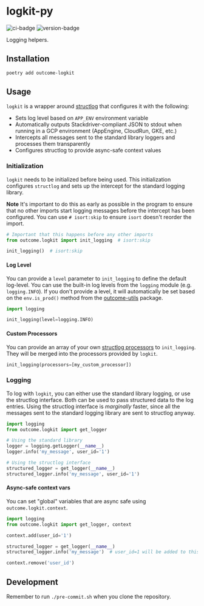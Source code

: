 # logkit-py
![ci-badge](https://github.com/outcome-co/logkit-py/workflows/Release/badge.svg?branch=v0.3.2) ![version-badge](https://img.shields.io/badge/version-0.3.2-brightgreen)

Logging helpers.

## Installation

```sh
poetry add outcome-logkit
```

## Usage

`logkit` is a wrapper around [structlog](https://www.structlog.org/en/stable/) that configures it with the following:

- Sets log level based on `APP_ENV` environment variable
- Automatically outputs Stackdriver-compliant JSON to stdout when running in a GCP environment (AppEngine, CloudRun, GKE, etc.)
- Intercepts all messages sent to the standard library loggers and processes them transparently
- Configures structlog to provide async-safe context values

### Initialization
`logkit` needs to be initialized before being used. This initialization configures `structlog` and sets up the intercept for the standard logging library.

**Note** It's important to do this as early as possible in the program to ensure that no other imports start logging messages before the intercept has been configured. You can use `# isort:skip` to ensure `isort` doesn't reorder the import.

```py
# Important that this happens before any other imports
from outcome.logkit import init_logging  # isort:skip

init_logging()  # isort:skip
```

#### Log Level
You can provide a `level` parameter to `init_logging` to define the default log-level. You can use the built-in log levels from the `logging` module (e.g. `logging.INFO`). If you don't provide a level, it will automatically be set based on the `env.is_prod()` method from the [outcome-utils](https://github.com/outcome-co/utils-py/blob/master/src/outcome/utils/env.py) package.

```py
import logging

init_logging(level=logging.INFO)
```


#### Custom Processors
You can provide an array of your own [structlog processors](https://www.structlog.org/en/stable/processors.html) to `init_logging`. They will be merged into the processors provided by `logkit`.

```py
init_logging(processors=[my_custom_processor])
```

### Logging
To log with `logkit`, you can either use the standard library logging, or use the structlog interface. Both can be used to pass structured data to the log entries. Using the structlog interface is _marginally_ faster, since all the messages sent to the standard logging library are sent to structlog anyway.

```py
import logging
from outcome.logkit import get_logger

# Using the standard library
logger = logging.getLogger(__name__)
logger.info('my_message', user_id='1')

# Using the structlog interface
structured_logger = get_logger(__name__)
structured_logger.info('my_message', user_id='1')
```

#### Async-safe context vars
You can set "global" variables that are async safe using `outcome.logkit.context`.

```py
import logging
from outcome.logkit import get_logger, context

context.add(user_id='1')

structured_logger = get_logger(__name__)
structured_logger.info('my_message')  # user_id=1 will be added to this log event

context.remove('user_id')
```

## Development

Remember to run `./pre-commit.sh` when you clone the repository.
